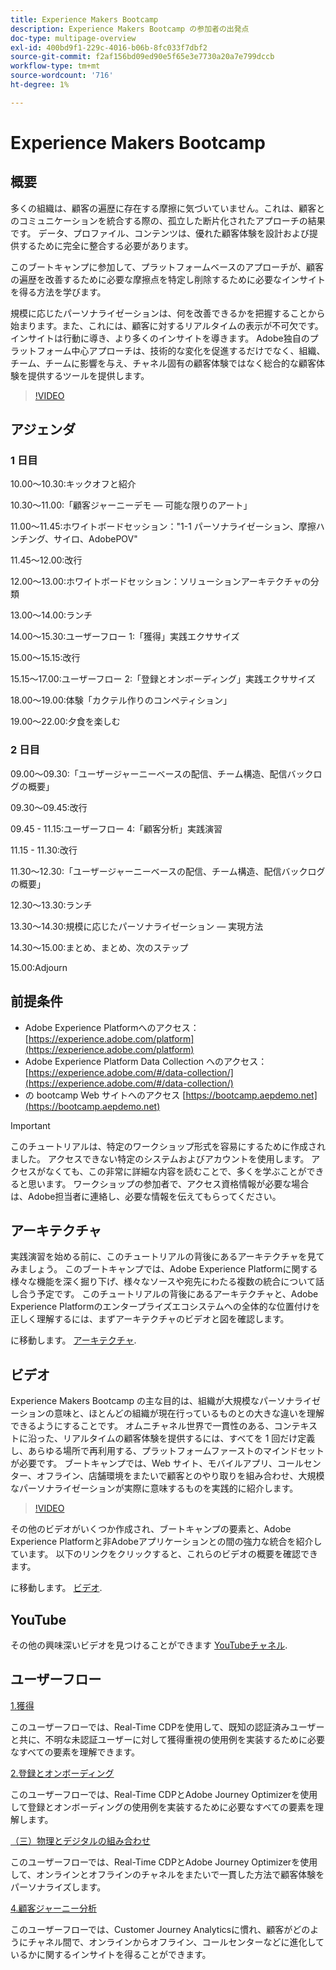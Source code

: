 ```yaml
---
title: Experience Makers Bootcamp
description: Experience Makers Bootcamp の参加者の出発点
doc-type: multipage-overview
exl-id: 400bd9f1-229c-4016-b06b-8fc033f7dbf2
source-git-commit: f2af156bd09ed90e5f65e3e7730a20a7e799dccb
workflow-type: tm+mt
source-wordcount: '716'
ht-degree: 1%

---
```


# Experience Makers Bootcamp

## 概要

多くの組織は、顧客の遍歴に存在する摩擦に気づいていません。これは、顧客とのコミュニケーションを統合する際の、孤立した断片化されたアプローチの結果です。 データ、プロファイル、コンテンツは、優れた顧客体験を設計および提供するために完全に整合する必要があります。

このブートキャンプに参加して、プラットフォームベースのアプローチが、顧客の遍歴を改善するために必要な摩擦点を特定し削除するために必要なインサイトを得る方法を学びます。

規模に応じたパーソナライゼーションは、何を改善できるかを把握することから始まります。また、これには、顧客に対するリアルタイムの表示が不可欠です。 インサイトは行動に導き、より多くのインサイトを導きます。 Adobe独自のプラットフォーム中心アプローチは、技術的な変化を促進するだけでなく、組織、チーム、チームに影響を与え、チャネル固有の顧客体験ではなく総合的な顧客体験を提供するツールを提供します。

>[!VIDEO](https://video.tv.adobe.com/v/344962?quality=12&enable=on)

## アジェンダ

### 1 日目

10.00～10.30:キックオフと紹介

10.30～11.00:「顧客ジャーニーデモ — 可能な限りのアート」

11.00～11.45:ホワイトボードセッション：&quot;1-1 パーソナライゼーション、摩擦ハンチング、サイロ、AdobePOV&quot;

11.45～12.00:改行

12.00～13.00:ホワイトボードセッション：ソリューションアーキテクチャの分類

13.00～14.00:ランチ

14.00～15.30:ユーザーフロー 1:「獲得」実践エクササイズ

15.00～15.15:改行

15.15～17.00:ユーザーフロー 2:「登録とオンボーディング」実践エクササイズ

18.00～19.00:体験「カクテル作りのコンペティション」

19.00～22.00:夕食を楽しむ

### 2 日目

09.00～09.30:「ユーザージャーニーベースの配信、チーム構造、配信バックログの概要」

09.30～09.45:改行

09.45 - 11.15:ユーザーフロー 4:「顧客分析」実践演習

11.15 - 11.30:改行

11.30～12.30:「ユーザージャーニーベースの配信、チーム構造、配信バックログの概要」

12.30～13.30:ランチ

13.30～14.30:規模に応じたパーソナライゼーション — 実現方法

14.30～15.00:まとめ、まとめ、次のステップ

15.00:Adjourn

## 前提条件

- Adobe Experience Platformへのアクセス： [https://experience.adobe.com/platform](https://experience.adobe.com/platform)
- Adobe Experience Platform Data Collection へのアクセス： [https://experience.adobe.com/#/data-collection/](https://experience.adobe.com/#/data-collection/)
- の bootcamp Web サイトへのアクセス [https://bootcamp.aepdemo.net](https://bootcamp.aepdemo.net)

>[!IMPORTANT]
>
>このチュートリアルは、特定のワークショップ形式を容易にするために作成されました。 アクセスできない特定のシステムおよびアカウントを使用します。 アクセスがなくても、この非常に詳細な内容を読むことで、多くを学ぶことができると思います。 ワークショップの参加者で、アクセス資格情報が必要な場合は、Adobe担当者に連絡し、必要な情報を伝えてもらってください。

## アーキテクチャ

実践演習を始める前に、このチュートリアルの背後にあるアーキテクチャを見てみましょう。 このブートキャンプでは、Adobe Experience Platformに関する様々な機能を深く掘り下げ、様々なソースや宛先にわたる複数の統合について話し合う予定です。 このチュートリアルの背後にあるアーキテクチャと、Adobe Experience Platformのエンタープライズエコシステムへの全体的な位置付けを正しく理解するには、まずアーキテクチャのビデオと図を確認します。

に移動します。 [アーキテクチャ](https://experienceleague.adobe.com/docs/platform-learn/comprehensive-technical-tutorial-v22/architecture.html?lang=en).

## ビデオ

Experience Makers Bootcamp の主な目的は、組織が大規模なパーソナライゼーションの意味と、ほとんどの組織が現在行っているものとの大きな違いを理解できるようにすることです。 オムニチャネル世界で一貫性のある、コンテキストに沿った、リアルタイムの顧客体験を提供するには、すべてを 1 回だけ定義し、あらゆる場所で再利用する、プラットフォームファーストのマインドセットが必要です。 ブートキャンプでは、Web サイト、モバイルアプリ、コールセンター、オフライン、店舗環境をまたいで顧客とのやり取りを組み合わせ、大規模なパーソナライゼーションが実際に意味するものを実践的に紹介します。

>[!VIDEO](https://video.tv.adobe.com/v/345446?quality=12&enable=on)

その他のビデオがいくつか作成され、ブートキャンプの要素と、Adobe Experience Platformと非Adobeアプリケーションとの間の強力な統合を紹介しています。 以下のリンクをクリックすると、これらのビデオの概要を確認できます。

に移動します。 [ビデオ](https://experienceleague.adobe.com/docs/platform-learn/comprehensive-technical-tutorial-v22/videos.html?lang=en).

## YouTube

その他の興味深いビデオを見つけることができます [YouTubeチャネル](https://www.youtube.com/channel/UCUKG2dkZ9pYuZUPebQ21jUw).

## ユーザーフロー

[1.獲得](./uc/uc1/uc1.md)

このユーザーフローでは、Real-Time CDPを使用して、既知の認証済みユーザーと共に、不明な未認証ユーザーに対して獲得重視の使用例を実装するために必要なすべての要素を理解できます。

[2.登録とオンボーディング](./uc/uc2/uc2.md)

このユーザーフローでは、Real-Time CDPとAdobe Journey Optimizerを使用して登録とオンボーディングの使用例を実装するために必要なすべての要素を理解します。

[（三）物理とデジタルの組み合わせ](./uc/uc3/uc3.md)

このユーザーフローでは、Real-Time CDPとAdobe Journey Optimizerを使用して、オンラインとオフラインのチャネルをまたいで一貫した方法で顧客体験をパーソナライズします。

[4.顧客ジャーニー分析](./uc/uc4/uc4.md)

このユーザーフローでは、Customer Journey Analyticsに慣れ、顧客がどのようにチャネル間で、オンラインからオフライン、コールセンターなどに進化しているかに関するインサイトを得ることができます。
